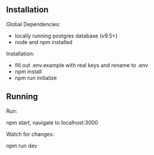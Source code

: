 ## Installation

Global Dependencies:

 - locally running postgres database (v9.5+)
 - node and npm installed

Installation:

- fill out .env.example with real keys and rename to .env
- npm install
- npm run initialize

## Running

Run:

npm start, navigate to localhost:3000

Watch for changes:

npm run dev 
